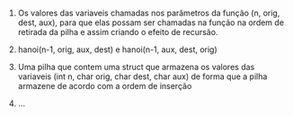 1. Os valores das variaveis chamadas nos parâmetros da função (n, orig, dest, aux), para que elas possam
ser chamadas na função na ordem de retirada da pilha e assim criando o efeito de recursão.

2. hanoi(n-1, orig, aux, dest) e hanoi(n-1, aux, dest, orig)

3. Uma pilha que contem uma struct que armazena os valores das variaveis (int n, char orig, char dest, char aux) de forma que a pilha armazene de acordo com a ordem de inserção

4. ...
